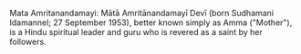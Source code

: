 Mata Amritanandamayi: Mātā Amritānandamayī Devī (born Sudhamani Idamannel; 27 September 1953), better known simply as Amma ("Mother"), is a Hindu spiritual leader and guru who is revered as a saint by her followers.
